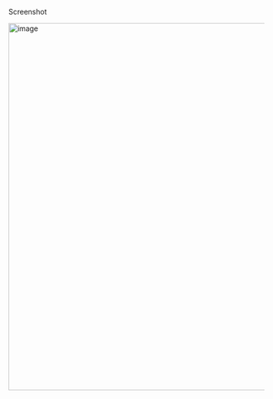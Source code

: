Screenshot

<img width="1333" height="723" alt="image" src="https://github.com/user-attachments/assets/2b3aa23a-a260-4027-89be-aee4c1a25e82" />
